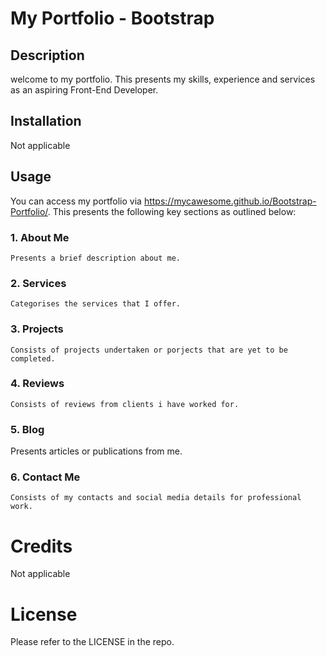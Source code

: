 # My Portfolio - Bootstrap
## Description
welcome to my portfolio. This presents my skills, experience and services as an aspiring Front-End Developer.

## Installation
Not applicable

## Usage
You can access my portfolio via https://mycawesome.github.io/Bootstrap-Portfolio/. This presents the following key sections as outlined below:

### 1. About Me
    Presents a brief description about me.
### 2. Services
    Categorises the services that I offer.
### 3. Projects
    Consists of projects undertaken or porjects that are yet to be completed.
### 4. Reviews
    Consists of reviews from clients i have worked for.
### 5. Blog
Presents articles or publications from me.
### 6. Contact Me
    Consists of my contacts and social media details for professional work.

# Credits
Not applicable

# License
Please refer to the LICENSE in the repo.
